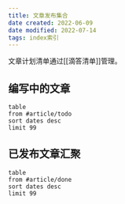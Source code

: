 ```yaml
---
title: 文章发布集合
date created: 2022-06-09
date modified: 2022-07-14
tags: index索引
---
```


文章计划清单通过[[滴答清单]]管理。

## 编写中的文章

```dataview
table 
from #article/todo 
sort dates desc
limit 99
```
 

## 已发布文章汇聚

```dataview
table 
from #article/done
sort dates desc
limit 99
```
